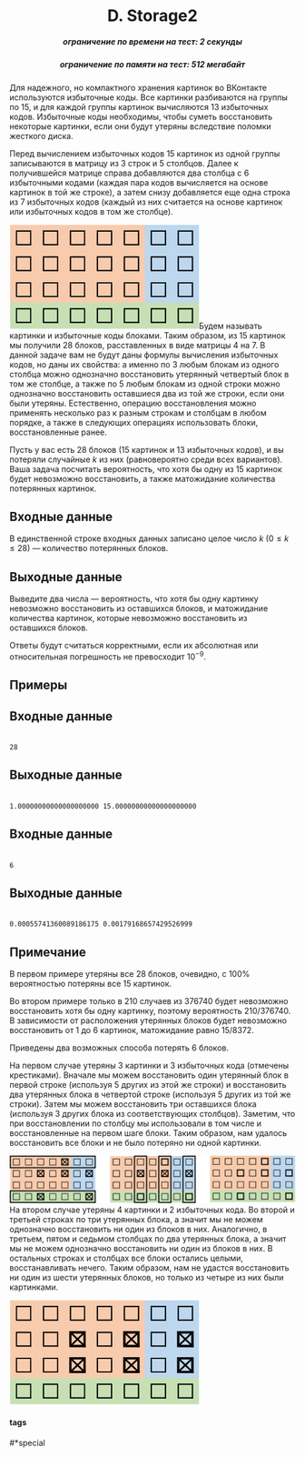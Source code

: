 <h1 style='text-align: center;'> D. Storage2</h1>

<h5 style='text-align: center;'>ограничение по времени на тест: 2 секунды</h5>
<h5 style='text-align: center;'>ограничение по памяти на тест: 512 мегабайт</h5>

Для надежного, но компактного хранения картинок во ВКонтакте используются избыточные коды. Все картинки разбиваются на группы по 15, и для каждой группы картинок вычисляются 13 избыточных кодов. Избыточные коды необходимы, чтобы суметь восстановить некоторые картинки, если они будут утеряны вследствие поломки жесткого диска.

Перед вычислением избыточных кодов 15 картинок из одной группы записываются в матрицу из 3 строк и 5 столбцов. Далее к получившейся матрице справа добавляются два столбца с 6 избыточными кодами (каждая пара кодов вычисляется на основе картинок в той же строке), а затем снизу добавляется еще одна строка из 7 избыточных кодов (каждый из них считается на основе картинок или избыточных кодов в том же столбце).

![](images/7334ac48c3ab3a2290a78222e0d598ecf1111dd3.png)Будем называть картинки и избыточные коды блоками. Таким образом, из 15 картинок мы получили 28 блоков, расставленных в виде матрицы 4 на 7. В данной задаче вам не будут даны формулы вычисления избыточных кодов, но даны их свойства: а именно по 3 любым блокам из одного столбца можно однозначно восстановить утерянный четвертый блок в том же столбце, а также по 5 любым блокам из одной строки можно однозначно восстановить оставшиеся два из той же строки, если они были утеряны. Естественно, операцию восстановления можно применять несколько раз к разным строкам и столбцам в любом порядке, а также в следующих операциях использовать блоки, восстановленные ранее.

Пусть у вас есть 28 блоков (15 картинок и 13 избыточных кодов), и вы потеряли случайные $k$ из них (равновероятно среди всех вариантов). Ваша задача посчитать вероятность, что хотя бы одну из 15 картинок будет невозможно восстановить, а также матожидание количества потерянных картинок.

## Входные данные

В единственной строке входных данных записано целое число $k$ ($0 \le k \le 28$) — количество потерянных блоков.

## Выходные данные

Выведите два числа — вероятность, что хотя бы одну картинку невозможно восстановить из оставшихся блоков, и матожидание количества картинок, которые невозможно восстановить из оставшихся блоков.

Ответы будут считаться корректными, если их абсолютная или относительная погрешность не превосходит $10^{-9}$.

## Примеры

## Входные данные


```

28

```
## Выходные данные


```

1.00000000000000000000 15.00000000000000000000

```
## Входные данные


```

6

```
## Выходные данные


```

0.00055741360089186175 0.00179168657429526999

```
## Примечание

В первом примере утеряны все 28 блоков, очевидно, с 100% вероятностью потеряны все 15 картинок.

Во втором примере только в 210 случаев из 376740 будет невозможно восстановить хотя бы одну картинку, поэтому вероятность $210/376740$. В зависимости от расположения утерянных блоков будет невозможно восстановить от 1 до 6 картинок, матожидание равно $15/8372$.

Приведены два возможных способа потерять 6 блоков.

На первом случае утеряны 3 картинки и 3 избыточных кода (отмечены крестиками). Вначале мы можем восстановить один утерянный блок в первой строке (используя 5 других из этой же строки) и восстановить два утерянных блока в четвертой строке (используя 5 других из той же строки). Затем мы можем восстановить три оставшихся блока (используя 3 других блока из соответствующих столбцов). Заметим, что при восстановлении по столбцу мы использовали в том числе и восстановленные на первом шаге блоки. Таким образом, нам удалось восстановить все блоки и не было потеряно ни одной картинки.

![](images/8818170d963552d58639854db57e814776db8dc5.png)На втором случае утеряны 4 картинки и 2 избыточных кода. Во второй и третьей строках по три утерянных блока, а значит мы не можем однозначно восстановить ни один из блоков в них. Аналогично, в третьем, пятом и седьмом столбцах по два утерянных блока, а значит мы не можем однозначно восстановить ни один из блоков в них. В остальных строках и столбцах все блоки остались целыми, восстанавливать нечего. Таким образом, нам не удастся восстановить ни один из шести утерянных блоков, но только из четыре из них были картинками. 

![](images/0ada377a183ed7d05ca7f5487a4a6b8844c58c4e.png)

#### tags 

#*special 